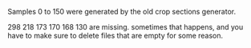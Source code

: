 Samples 0 to 150 were generated by the old crop sections generator.

298
218
173
170
168
130
are missing. sometimes that happens, and you have to make sure to delete files that are empty for some reason.